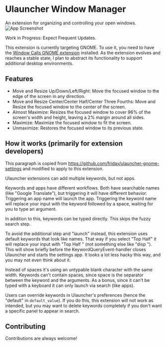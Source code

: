 # Ulauncher Window Manager

An extension for organizing and controlling your open windows.![App Screenshot](https://github.com/gnikolaos/ulauncher-window-manager/blob/main/images/wm-cover.jpg?raw=true)

Work in Progress: Expect Frequent Updates.

This extension is currently targeting GNOME. To use it, you need to have the [Window Calls GNOME extension](https://extensions.gnome.org/extension/4724/window-calls/) installed.
As the extension evolves and reaches a stable state, I plan to abstract its functionality to support additional desktop environments.


## Features

- Move and Resize Up/Down/Left/Right: Move the focused window to the edge of the screen in any direction.
- Move and Resize Center/Center Half/Center Three Fourths: Move and Resize the focused window to the center of the screen.
- Almost Maximize: Resizes the focused window to cover 96% of the screen's width and height, leaving a 2% margin around all sides.
- Maximize: Maximize the focused window to fit the screen.
- Unmaximize: Restores the focused window to its previous state.


## How it works (primarily for extension developers)

This paragraph is copied from https://github.com/friday/ulauncher-gnome-settings and modified to apply to this extension.

Ulauncher extensions can add multiple keywords, but not apps.

Keywords and apps have different workflows. Both have searchable names (like "Google Translate"), but triggering it will have different behavior. Triggering an app name will launch the app. Triggering the keyword name will replace your input with the keyword followed by a space, waiting for you to type an argument.

In addition to this, keywords can be typed directly. This skips the fuzzy search step.

To avoid the additional step and "launch" instead, this extension uses default keywords that look like names. That way if you select "Top Half" it will replace your input with "Top Half " (not something else like "disp "). This will show briefly before the KeywordQueryEvent-handler closes Ulauncher and starts the settings app. It looks a lot less hacky this way, and you may not even think about it.

Instead of spaces it's using an untypable blank character with the same width. Keywords can't contain spaces, since space is the separator between the keyword and the arguments. As a bonus, since it can't be typed with a keyboard it can only launch via search (like apps).

Users can override keywords in Ulauncher's preferences (hence the "default" in `default_value`). If you do this, this extension will not work as intended, but you may want to delete keywords completely if you don't want a specific panel to appear in search.


## Contributing

Contributions are always welcome!

